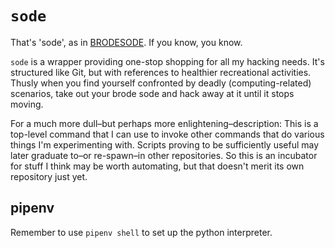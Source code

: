 # `sode`

That's 'sode', as in [BRODESODE](https://youtu.be/Cx8sl2uC46A?si=6hLK3-kPXTf-7owI).  If you know,
you know.

`sode` is a wrapper providing one-stop shopping for all my hacking needs.  It's structured like Git,
but with references to healthier recreational activities.  Thusly when you find yourself confronted
by deadly (computing-related) scenarios, take out your brode sode and hack away at it until it stops
moving.

For a much more dull–but perhaps more enlightening–description: This is a top-level command that I
can use to invoke other commands that do various things I'm experimenting with.  Scripts proving to
be sufficiently useful may later graduate to–or re-spawn–in other repositories.  So this is an
incubator for stuff I think may be worth automating, but that doesn't merit its own repository just
yet.

## pipenv

Remember to use `pipenv shell` to set up the python interpreter.
